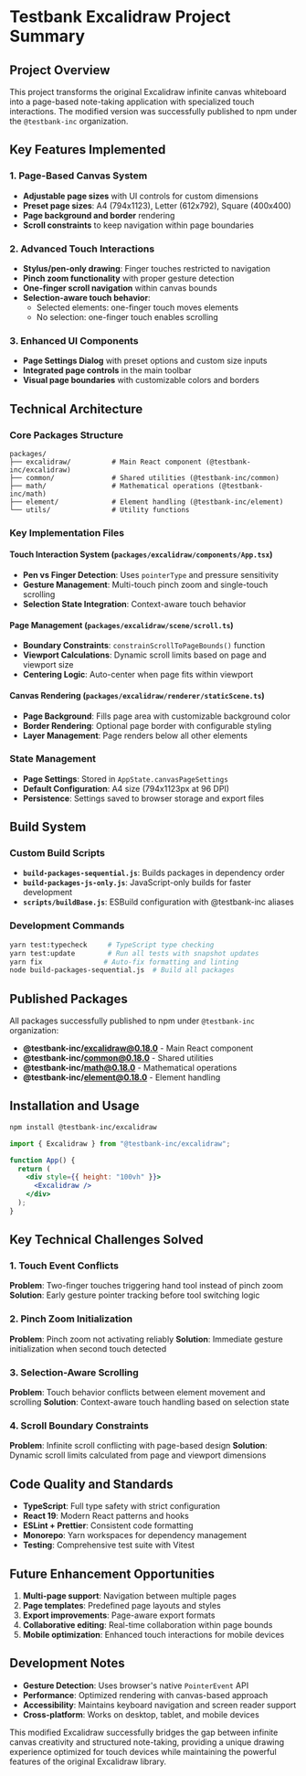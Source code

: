 # Testbank Excalidraw Project Summary

## Project Overview

This project transforms the original Excalidraw infinite canvas whiteboard into a page-based note-taking application with specialized touch interactions. The modified version was successfully published to npm under the `@testbank-inc` organization.

## Key Features Implemented

### 1. Page-Based Canvas System
- **Adjustable page sizes** with UI controls for custom dimensions
- **Preset page sizes**: A4 (794x1123), Letter (612x792), Square (400x400)
- **Page background and border** rendering
- **Scroll constraints** to keep navigation within page boundaries

### 2. Advanced Touch Interactions
- **Stylus/pen-only drawing**: Finger touches restricted to navigation
- **Pinch zoom functionality** with proper gesture detection
- **One-finger scroll navigation** within canvas bounds
- **Selection-aware touch behavior**: 
  - Selected elements: one-finger touch moves elements
  - No selection: one-finger touch enables scrolling

### 3. Enhanced UI Components
- **Page Settings Dialog** with preset options and custom size inputs
- **Integrated page controls** in the main toolbar
- **Visual page boundaries** with customizable colors and borders

## Technical Architecture

### Core Packages Structure
```
packages/
├── excalidraw/          # Main React component (@testbank-inc/excalidraw)
├── common/              # Shared utilities (@testbank-inc/common)
├── math/                # Mathematical operations (@testbank-inc/math)
├── element/             # Element handling (@testbank-inc/element)
└── utils/               # Utility functions
```

### Key Implementation Files

#### Touch Interaction System (`packages/excalidraw/components/App.tsx`)
- **Pen vs Finger Detection**: Uses `pointerType` and pressure sensitivity
- **Gesture Management**: Multi-touch pinch zoom and single-touch scrolling
- **Selection State Integration**: Context-aware touch behavior

#### Page Management (`packages/excalidraw/scene/scroll.ts`)
- **Boundary Constraints**: `constrainScrollToPageBounds()` function
- **Viewport Calculations**: Dynamic scroll limits based on page and viewport size
- **Centering Logic**: Auto-center when page fits within viewport

#### Canvas Rendering (`packages/excalidraw/renderer/staticScene.ts`)
- **Page Background**: Fills page area with customizable background color
- **Border Rendering**: Optional page border with configurable styling
- **Layer Management**: Page renders below all other elements

### State Management
- **Page Settings**: Stored in `AppState.canvasPageSettings`
- **Default Configuration**: A4 size (794x1123px at 96 DPI)
- **Persistence**: Settings saved to browser storage and export files

## Build System

### Custom Build Scripts
- **`build-packages-sequential.js`**: Builds packages in dependency order
- **`build-packages-js-only.js`**: JavaScript-only builds for faster development
- **`scripts/buildBase.js`**: ESBuild configuration with @testbank-inc aliases

### Development Commands
```bash
yarn test:typecheck     # TypeScript type checking
yarn test:update        # Run all tests with snapshot updates
yarn fix               # Auto-fix formatting and linting
node build-packages-sequential.js  # Build all packages
```

## Published Packages

All packages successfully published to npm under `@testbank-inc` organization:

- **@testbank-inc/excalidraw@0.18.0** - Main React component
- **@testbank-inc/common@0.18.0** - Shared utilities
- **@testbank-inc/math@0.18.0** - Mathematical operations
- **@testbank-inc/element@0.18.0** - Element handling

## Installation and Usage

```bash
npm install @testbank-inc/excalidraw
```

```jsx
import { Excalidraw } from "@testbank-inc/excalidraw";

function App() {
  return (
    <div style={{ height: "100vh" }}>
      <Excalidraw />
    </div>
  );
}
```

## Key Technical Challenges Solved

### 1. Touch Event Conflicts
**Problem**: Two-finger touches triggering hand tool instead of pinch zoom
**Solution**: Early gesture pointer tracking before tool switching logic

### 2. Pinch Zoom Initialization
**Problem**: Pinch zoom not activating reliably
**Solution**: Immediate gesture initialization when second touch detected

### 3. Selection-Aware Scrolling
**Problem**: Touch behavior conflicts between element movement and scrolling
**Solution**: Context-aware touch handling based on selection state

### 4. Scroll Boundary Constraints
**Problem**: Infinite scroll conflicting with page-based design
**Solution**: Dynamic scroll limits calculated from page and viewport dimensions

## Code Quality and Standards

- **TypeScript**: Full type safety with strict configuration
- **React 19**: Modern React patterns and hooks
- **ESLint + Prettier**: Consistent code formatting
- **Monorepo**: Yarn workspaces for dependency management
- **Testing**: Comprehensive test suite with Vitest

## Future Enhancement Opportunities

1. **Multi-page support**: Navigation between multiple pages
2. **Page templates**: Predefined page layouts and styles
3. **Export improvements**: Page-aware export formats
4. **Collaborative editing**: Real-time collaboration within page bounds
5. **Mobile optimization**: Enhanced touch interactions for mobile devices

## Development Notes

- **Gesture Detection**: Uses browser's native `PointerEvent` API
- **Performance**: Optimized rendering with canvas-based approach
- **Accessibility**: Maintains keyboard navigation and screen reader support
- **Cross-platform**: Works on desktop, tablet, and mobile devices

This modified Excalidraw successfully bridges the gap between infinite canvas creativity and structured note-taking, providing a unique drawing experience optimized for touch devices while maintaining the powerful features of the original Excalidraw library.